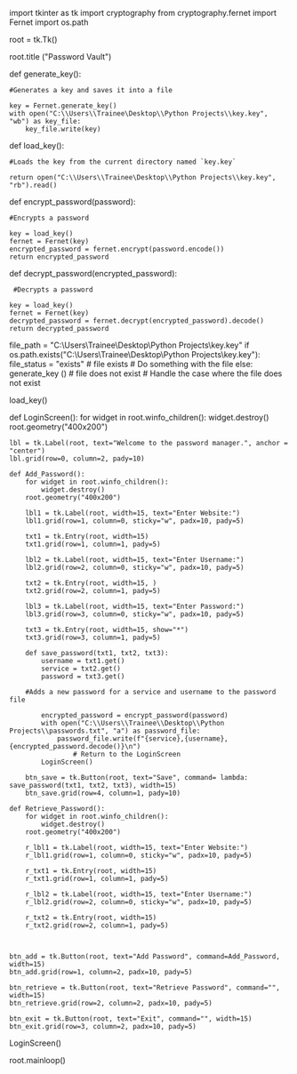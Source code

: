 import tkinter as tk
import cryptography
from cryptography.fernet import Fernet
import os.path



root = tk.Tk()

root.title ("Password Vault")

def generate_key():
    
    #Generates a key and saves it into a file
    
    key = Fernet.generate_key()
    with open("C:\\Users\\Trainee\Desktop\\Python Projects\\key.key", "wb") as key_file:
        key_file.write(key)

def load_key():
    
    #Loads the key from the current directory named `key.key`
    
    return open("C:\\Users\\Trainee\Desktop\\Python Projects\\key.key", "rb").read()

def encrypt_password(password):
    
    #Encrypts a password
    
    key = load_key()
    fernet = Fernet(key)
    encrypted_password = fernet.encrypt(password.encode())
    return encrypted_password

def decrypt_password(encrypted_password):

     #Decrypts a password
    
    key = load_key()
    fernet = Fernet(key)
    decrypted_password = fernet.decrypt(encrypted_password).decode()
    return decrypted_password


file_path = "C:\\Users\\Trainee\Desktop\\Python Projects\\key.key"
if os.path.exists("C:\\Users\\Trainee\Desktop\\Python Projects\\key.key"):
  file_status = "exists"
    # file exists
    # Do something with the file
else:
  generate_key ()
    # file does not exist
    # Handle the case where the file does not exist


load_key()


def LoginScreen():
    for widget in root.winfo_children():
        widget.destroy()
    root.geometry("400x200")

    lbl = tk.Label(root, text="Welcome to the password manager.", anchor = "center")
    lbl.grid(row=0, column=2, pady=10)

    def Add_Password():
        for widget in root.winfo_children():
            widget.destroy()
        root.geometry("400x200")

        lbl1 = tk.Label(root, width=15, text="Enter Website:")
        lbl1.grid(row=1, column=0, sticky="w", padx=10, pady=5)

        txt1 = tk.Entry(root, width=15)
        txt1.grid(row=1, column=1, pady=5)

        lbl2 = tk.Label(root, width=15, text="Enter Username:")
        lbl2.grid(row=2, column=0, sticky="w", padx=10, pady=5)

        txt2 = tk.Entry(root, width=15, )
        txt2.grid(row=2, column=1, pady=5)

        lbl3 = tk.Label(root, width=15, text="Enter Password:")
        lbl3.grid(row=3, column=0, sticky="w", padx=10, pady=5)

        txt3 = tk.Entry(root, width=15, show="*")
        txt3.grid(row=3, column=1, pady=5)

        def save_password(txt1, txt2, txt3):
            username = txt1.get()
            service = txt2.get()
            password = txt3.get()

        #Adds a new password for a service and username to the password file
    
            encrypted_password = encrypt_password(password)
            with open("C:\\Users\\Trainee\\Desktop\\Python Projects\\passwords.txt", "a") as password_file:
                password_file.write(f"{service},{username},{encrypted_password.decode()}\n")
                    # Return to the LoginScreen
            LoginScreen()

        btn_save = tk.Button(root, text="Save", command= lambda: save_password(txt1, txt2, txt3), width=15)
        btn_save.grid(row=4, column=1, pady=10)

    def Retrieve_Password():
        for widget in root.winfo_children():
            widget.destroy()
        root.geometry("400x200")

        r_lbl1 = tk.Label(root, width=15, text="Enter Website:")
        r_lbl1.grid(row=1, column=0, sticky="w", padx=10, pady=5)

        r_txt1 = tk.Entry(root, width=15)
        r_txt1.grid(row=1, column=1, pady=5)

        r_lbl2 = tk.Label(root, width=15, text="Enter Username:")
        r_lbl2.grid(row=2, column=0, sticky="w", padx=10, pady=5)

        r_txt2 = tk.Entry(root, width=15)
        r_txt2.grid(row=2, column=1, pady=5)

        

    btn_add = tk.Button(root, text="Add Password", command=Add_Password, width=15)
    btn_add.grid(row=1, column=2, padx=10, pady=5)

    btn_retrieve = tk.Button(root, text="Retrieve Password", command="", width=15)
    btn_retrieve.grid(row=2, column=2, padx=10, pady=5)

    btn_exit = tk.Button(root, text="Exit", command="", width=15)
    btn_exit.grid(row=3, column=2, padx=10, pady=5)

LoginScreen()

root.mainloop()

